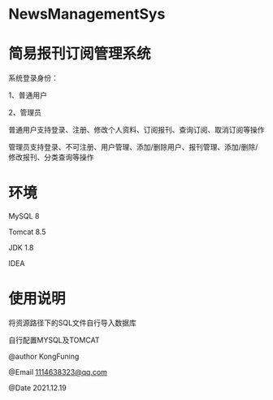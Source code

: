 # NewsManagementSys
# 简易报刊订阅管理系统
系统登录身份：

1、普通用户

2、管理员

普通用户支持登录、注册、修改个人资料、订阅报刊、查询订阅、取消订阅等操作

管理员支持登录、不可注册、用户管理、添加/删除用户、报刊管理、添加/删除/修改报刊、分类查询等操作

# 环境
MySQL 8

Tomcat 8.5

JDK 1.8

IDEA

# 使用说明
将资源路径下的SQL文件自行导入数据库

自行配置MYSQL及TOMCAT

@author KongFuning

@Email 1114638323@qq.com

@Date 2021.12.19
